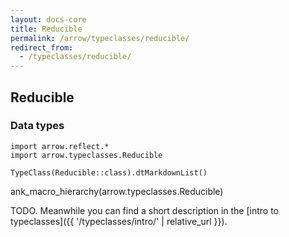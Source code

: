 ```yaml
---
layout: docs-core
title: Reducible
permalink: /arrow/typeclasses/reducible/
redirect_from:
  - /typeclasses/reducible/
---
```


## Reducible




### Data types

```kotlin:ank:replace
import arrow.reflect.*
import arrow.typeclasses.Reducible

TypeClass(Reducible::class).dtMarkdownList()
```

ank_macro_hierarchy(arrow.typeclasses.Reducible)

TODO. Meanwhile you can find a short description in the [intro to typeclasses]({{ '/typeclasses/intro/' | relative_url }}).

